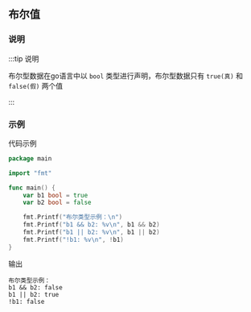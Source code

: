 ## 布尔值

### 说明

:::tip 说明

布尔型数据在go语言中以 `bool` 类型进行声明，布尔型数据只有 `true(真)` 和 `false(假)` 两个值

:::



### 示例

代码示例

```go
package main

import "fmt"

func main() {
	var b1 bool = true
	var b2 bool = false

	fmt.Printf("布尔类型示例：\n")
	fmt.Printf("b1 && b2: %v\n", b1 && b2)
	fmt.Printf("b1 || b2: %v\n", b1 || b2)
	fmt.Printf("!b1: %v\n", !b1)
}
```

输出

```shell
布尔类型示例：
b1 && b2: false
b1 || b2: true
!b1: false
```



### 